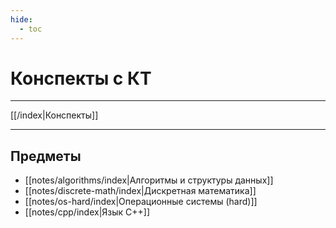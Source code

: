 ```yaml
---
hide: 
  - toc
---
```


# Конспекты с КТ

---

[[/index|Конспекты]]

---
## Предметы
- [[notes/algorithms/index|Алгоритмы и структуры данных]]
- [[notes/discrete-math/index|Дискретная математика]]
- [[notes/os-hard/index|Операционные системы (hard)]]
- [[notes/cpp/index|Язык C++]]